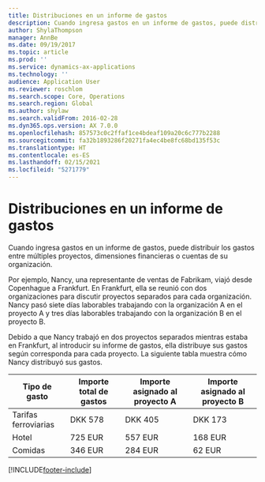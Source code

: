 ```yaml
---
title: Distribuciones en un informe de gastos
description: Cuando ingresa gastos en un informe de gastos, puede distribuirlos entre los gastos de múltiples proyectos, entidades legales o cuentas de su organización.
author: ShylaThompson
manager: AnnBe
ms.date: 09/19/2017
ms.topic: article
ms.prod: ''
ms.service: dynamics-ax-applications
ms.technology: ''
audience: Application User
ms.reviewer: roschlom
ms.search.scope: Core, Operations
ms.search.region: Global
ms.author: shylaw
ms.search.validFrom: 2016-02-28
ms.dyn365.ops.version: AX 7.0.0
ms.openlocfilehash: 857573c0c2ffaf1ce4bdeaf109a20c6c777b2288
ms.sourcegitcommit: fa32b1893286f20271fa4ec4be8fc68bd135f53c
ms.translationtype: HT
ms.contentlocale: es-ES
ms.lasthandoff: 02/15/2021
ms.locfileid: "5271779"
---
```

# <a name="expense-report-distributions"></a>Distribuciones en un informe de gastos

Cuando ingresa gastos en un informe de gastos, puede distribuir los gastos entre múltiples proyectos, dimensiones financieras o cuentas de su organización.

Por ejemplo, Nancy, una representante de ventas de Fabrikam, viajó desde Copenhague a Frankfurt. En Frankfurt, ella se reunió con dos organizaciones para discutir proyectos separados para cada organización. Nancy pasó siete días laborables trabajando con la organización A en el proyecto A y tres días laborables trabajando con la organización B en el proyecto B.

Debido a que Nancy trabajó en dos proyectos separados mientras estaba en Frankfurt, al introducir su informe de gastos, ella distribuye sus gastos según corresponda para cada proyecto. La siguiente tabla muestra cómo Nancy distribuyó sus gastos.


| Tipo de gasto | Importe total de gastos|Importe asignado al proyecto A| Importe asignado al proyecto B |
|--------------|---------------------|-------------------------------|---------------------------------|
|Tarifas ferroviarias   |DKK 578              |DKK 405                        |DKK 173                          |
|Hotel         |725 EUR              |557 EUR                        |168 EUR                          |
|Comidas         |346 EUR              |284 EUR                        |62 EUR                           |



[!INCLUDE[footer-include](../includes/footer-banner.md)]